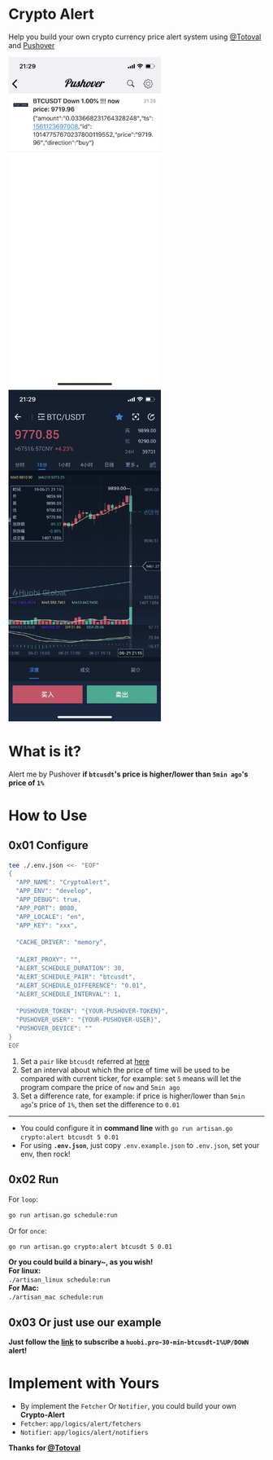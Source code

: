 # Crypto Alert
Help you build your own crypto currency price alert system using [@Totoval](https://github.com/totoval/totoval) and [Pushover](https://pushover.net)

<img src="https://raw.githubusercontent.com/totoval/crypto-alert/master/readme_assets/WechatIMG539.jpeg" alt="pushover" width="300" /> <img src="https://raw.githubusercontent.com/totoval/crypto-alert/master/readme_assets/WechatIMG538.jpeg" alt="huobi.pro" width="300" />

# What is it?
Alert me by Pushover **if `btcusdt`'s price is higher/lower than `5min ago`'s price of `1%`**

# How to Use
## 0x01 Configure

```bash
tee ./.env.json <<- "EOF"
{
  "APP_NAME": "CryptoAlert",
  "APP_ENV": "develop",
  "APP_DEBUG": true,
  "APP_PORT": 8080,
  "APP_LOCALE": "en",
  "APP_KEY": "xxx",

  "CACHE_DRIVER": "memory",

  "ALERT_PROXY": "",
  "ALERT_SCHEDULE_DURATION": 30,
  "ALERT_SCHEDULE_PAIR": "btcusdt",
  "ALERT_SCHEDULE_DIFFERENCE": "0.01",
  "ALERT_SCHEDULE_INTERVAL": 1,

  "PUSHOVER_TOKEN": "{YOUR-PUSHOVER-TOKEN}",
  "PUSHOVER_USER": "{YOUR-PUSHOVER-USER}",
  "PUSHOVER_DEVICE": ""
}
EOF
```

1. Set a `pair` like `btcusdt` referred at [here](https://huobiapi.github.io/docs/spot/v1/cn/#0e505d18dc)
2. Set an interval about which the price of time will be used to be compared with current ticker, for example: 
    set `5` means will let the program compare the price of `now` and `5min ago`
3. Set a difference rate, for example: if price is higher/lower than `5min ago`'s price of `1%`, then set the difference to `0.01` 

---

* You could configure it in **command line** with `go run artisan.go crypto:alert btcusdt 5 0.01`  
* For using **`.env.json`**, just copy `.env.example.json` to `.env.json`, set your env, then rock!

## 0x02 Run

For `loop`:
```bash
go run artisan.go schedule:run
```
Or for `once`:
```bash
go run artisan.go crypto:alert btcusdt 5 0.01
```

**Or you could build a binary~, as you wish!**   
**For linux:**  
`./artisan_linux schedule:run`  
**For Mac:**  
`./artisan_mac schedule:run`

## 0x03 Or just use our example
**Just follow the [link](https://pushover.net/subscribe/CryptoAlert-7q6qr9j2qr4mm39) to subscribe a `huobi.pro`-`30-min`-`btcusdt`-`1%UP/DOWN` alert!**

# Implement with Yours
* By implement the `Fetcher` Or `Notifier`, you could build your own **Crypto-Alert**
* `Fetcher`: `app/logics/alert/fetchers`
* `Notifier`: `app/logics/alert/notifiers`

**Thanks for [@Totoval](https://github.com/totoval/totoval)**
